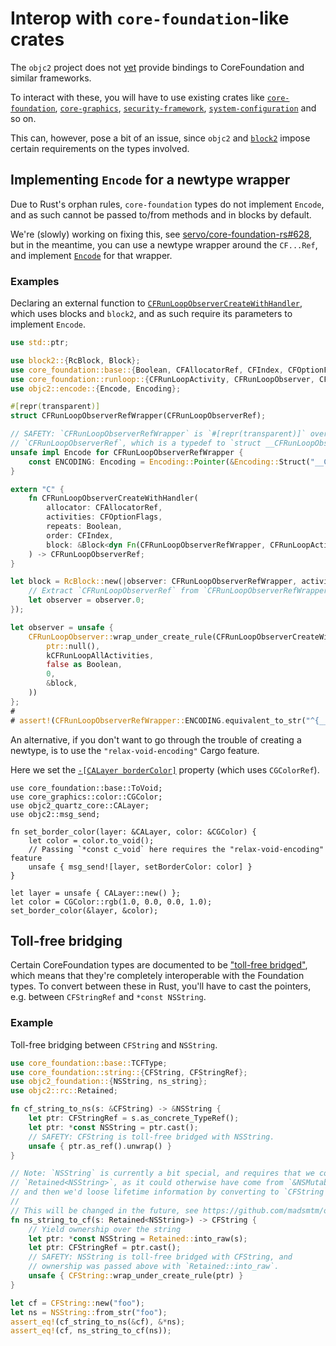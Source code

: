 # Interop with `core-foundation`-like crates

The `objc2` project does not [yet](https://github.com/madsmtm/objc2/issues/556) provide bindings to CoreFoundation and similar frameworks.

To interact with these, you will have to use existing crates like [`core-foundation`], [`core-graphics`], [`security-framework`], [`system-configuration`] and so on.

This can, however, pose a bit of an issue, since `objc2` and [`block2`] impose certain requirements on the types involved.

[`core-foundation`]: https://crates.io/crates/core-foundation
[`core-graphics`]: https://crates.io/crates/core-graphics
[`security-framework`]: https://crates.io/crates/security-framework
[`system-configuration`]: https://crates.io/crates/system-configuration
[`block2`]: https://docs.rs/block2/latest/block2/


## Implementing `Encode` for a newtype wrapper

Due to Rust's orphan rules, `core-foundation` types do not implement `Encode`, and as such cannot be passed to/from methods and in blocks by default.

We're (slowly) working on fixing this, see [servo/core-foundation-rs#628], but in the meantime, you can use a newtype wrapper around the `CF...Ref`, and implement [`Encode`] for that wrapper.

[servo/core-foundation-rs#628]: https://github.com/servo/core-foundation-rs/pull/628
[`Encode`]: crate::encode::Encode


### Examples

Declaring an external function to [`CFRunLoopObserverCreateWithHandler`](https://developer.apple.com/documentation/corefoundation/1542816-cfrunloopobservercreatewithhandl?language=objc), which uses blocks and `block2`, and as such require its parameters to implement `Encode`.

```rust
use std::ptr;

use block2::{RcBlock, Block};
use core_foundation::base::{Boolean, CFAllocatorRef, CFIndex, CFOptionFlags, TCFType};
use core_foundation::runloop::{CFRunLoopActivity, CFRunLoopObserver, CFRunLoopObserverRef, kCFRunLoopAllActivities};
use objc2::encode::{Encode, Encoding};

#[repr(transparent)]
struct CFRunLoopObserverRefWrapper(CFRunLoopObserverRef);

// SAFETY: `CFRunLoopObserverRefWrapper` is `#[repr(transparent)]` over
// `CFRunLoopObserverRef`, which is a typedef to `struct __CFRunLoopObserver *`.
unsafe impl Encode for CFRunLoopObserverRefWrapper {
    const ENCODING: Encoding = Encoding::Pointer(&Encoding::Struct("__CFRunLoopObserver", &[]));
}

extern "C" {
    fn CFRunLoopObserverCreateWithHandler(
        allocator: CFAllocatorRef,
        activities: CFOptionFlags,
        repeats: Boolean,
        order: CFIndex,
        block: &Block<dyn Fn(CFRunLoopObserverRefWrapper, CFRunLoopActivity)>
    ) -> CFRunLoopObserverRef;
}

let block = RcBlock::new(|observer: CFRunLoopObserverRefWrapper, activity| {
    // Extract `CFRunLoopObserverRef` from `CFRunLoopObserverRefWrapper`
    let observer = observer.0;
});

let observer = unsafe {
    CFRunLoopObserver::wrap_under_create_rule(CFRunLoopObserverCreateWithHandler(
        ptr::null(),
        kCFRunLoopAllActivities,
        false as Boolean,
        0,
        &block,
    ))
};
#
# assert!(CFRunLoopObserverRefWrapper::ENCODING.equivalent_to_str("^{__CFRunLoopObserver=}"));
```

An alternative, if you don't want to go through the trouble of creating a newtype, is to use the `"relax-void-encoding"` Cargo feature.

Here we set the [`-[CALayer borderColor]`](https://developer.apple.com/documentation/quartzcore/calayer/1410903-bordercolor?language=objc) property (which uses `CGColorRef`).

```rust, ignore
use core_foundation::base::ToVoid;
use core_graphics::color::CGColor;
use objc2_quartz_core::CALayer;
use objc2::msg_send;

fn set_border_color(layer: &CALayer, color: &CGColor) {
    let color = color.to_void();
    // Passing `*const c_void` here requires the "relax-void-encoding" feature
    unsafe { msg_send![layer, setBorderColor: color] }
}

let layer = unsafe { CALayer::new() };
let color = CGColor::rgb(1.0, 0.0, 0.0, 1.0);
set_border_color(&layer, &color);
```


## Toll-free bridging

Certain CoreFoundation types are documented to be ["toll-free bridged"], which means that they're completely interoperable with the Foundation types. To convert between these in Rust, you'll have to cast the pointers, e.g. between `CFStringRef` and `*const NSString`.

["toll-free bridged"]: https://developer.apple.com/library/archive/documentation/CoreFoundation/Conceptual/CFDesignConcepts/Articles/tollFreeBridgedTypes.html


### Example

Toll-free bridging between `CFString` and `NSString`.

```rust
use core_foundation::base::TCFType;
use core_foundation::string::{CFString, CFStringRef};
use objc2_foundation::{NSString, ns_string};
use objc2::rc::Retained;

fn cf_string_to_ns(s: &CFString) -> &NSString {
    let ptr: CFStringRef = s.as_concrete_TypeRef();
    let ptr: *const NSString = ptr.cast();
    // SAFETY: CFString is toll-free bridged with NSString.
    unsafe { ptr.as_ref().unwrap() }
}

// Note: `NSString` is currently a bit special, and requires that we convert from
// `Retained<NSString>`, as it could otherwise have come from `&NSMutableString`,
// and then we'd loose lifetime information by converting to `CFString`.
//
// This will be changed in the future, see https://github.com/madsmtm/objc2/issues/563.
fn ns_string_to_cf(s: Retained<NSString>) -> CFString {
    // Yield ownership over the string
    let ptr: *const NSString = Retained::into_raw(s);
    let ptr: CFStringRef = ptr.cast();
    // SAFETY: NSString is toll-free bridged with CFString, and
    // ownership was passed above with `Retained::into_raw`.
    unsafe { CFString::wrap_under_create_rule(ptr) }
}

let cf = CFString::new("foo");
let ns = NSString::from_str("foo");
assert_eq!(cf_string_to_ns(&cf), &*ns);
assert_eq!(cf, ns_string_to_cf(ns));
```
